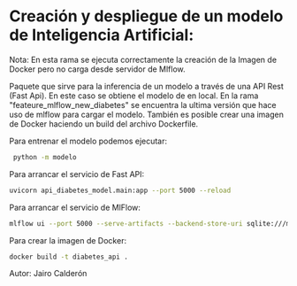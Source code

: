 Creación y despliegue de un modelo de Inteligencia Artificial: 
=============================================================
Nota: En esta rama se ejecuta correctamente la creación de la Imagen de Docker pero no carga desde servidor de Mlflow.

Paquete que sirve para la inferencia de un modelo a través de una API Rest (Fast Api). En este caso se obtiene el modelo de en local. En la rama "feateure_mlflow_new_diabetes" se encuentra la ultima versión que hace uso de mlflow para cargar el modelo. También es posible crear una imagen de Docker haciendo un build del archivo Dockerfile.

Para entrenar el modelo podemos ejecutar:
```bash
 python -m modelo
```

Para arrancar el servicio de Fast API:
```bash
uvicorn api_diabetes_model.main:app --port 5000 --reload
```

Para arrancar el servicio de MlFlow:
```bash
mlflow ui --port 5000 --serve-artifacts --backend-store-uri sqlite:///mlflowdb.sqlite
```

Para crear la imagen de Docker:
```bash
docker build -t diabetes_api .
```

Autor: Jairo Calderón